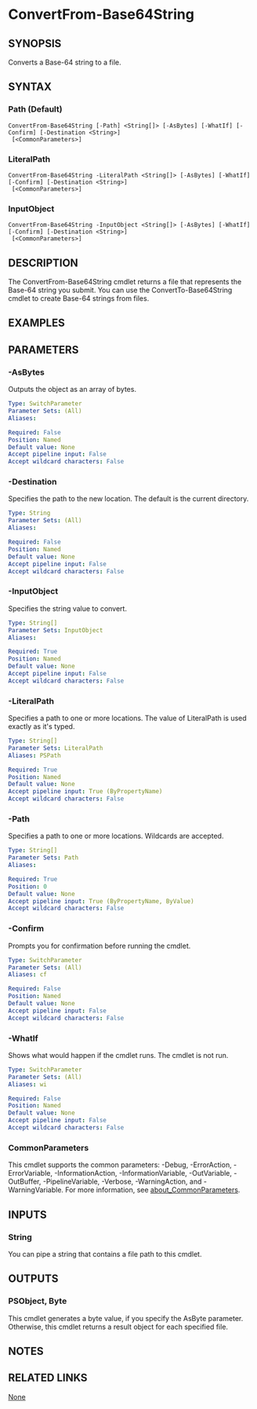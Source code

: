 ﻿---
external help file: PoshToolbox-help.xml
Module Name: PoshToolbox
online version: https://github.com/PoshAJ/PoshToolbox/blob/main/docs/ConvertFrom-Base64String.md
schema: 2.0.0
---

# ConvertFrom-Base64String

## SYNOPSIS
Converts a Base-64 string to a file.

## SYNTAX

### Path (Default)
```
ConvertFrom-Base64String [-Path] <String[]> [-AsBytes] [-WhatIf] [-Confirm] [-Destination <String>]
 [<CommonParameters>]
```

### LiteralPath
```
ConvertFrom-Base64String -LiteralPath <String[]> [-AsBytes] [-WhatIf] [-Confirm] [-Destination <String>]
 [<CommonParameters>]
```

### InputObject
```
ConvertFrom-Base64String -InputObject <String[]> [-AsBytes] [-WhatIf] [-Confirm] [-Destination <String>]
 [<CommonParameters>]
```

## DESCRIPTION
The ConvertFrom-Base64String cmdlet returns a file that represents the Base-64 string you submit. You can use the ConvertTo-Base64String cmdlet to create Base-64 strings from files.

## EXAMPLES

## PARAMETERS

### -AsBytes
Outputs the object as an array of bytes.

```yaml
Type: SwitchParameter
Parameter Sets: (All)
Aliases:

Required: False
Position: Named
Default value: None
Accept pipeline input: False
Accept wildcard characters: False
```

### -Destination
Specifies the path to the new location. The default is the current directory.

```yaml
Type: String
Parameter Sets: (All)
Aliases:

Required: False
Position: Named
Default value: None
Accept pipeline input: False
Accept wildcard characters: False
```

### -InputObject
Specifies the string value to convert.

```yaml
Type: String[]
Parameter Sets: InputObject
Aliases:

Required: True
Position: Named
Default value: None
Accept pipeline input: False
Accept wildcard characters: False
```

### -LiteralPath
Specifies a path to one or more locations. The value of LiteralPath is used exactly as it's typed.

```yaml
Type: String[]
Parameter Sets: LiteralPath
Aliases: PSPath

Required: True
Position: Named
Default value: None
Accept pipeline input: True (ByPropertyName)
Accept wildcard characters: False
```

### -Path
Specifies a path to one or more locations. Wildcards are accepted.

```yaml
Type: String[]
Parameter Sets: Path
Aliases:

Required: True
Position: 0
Default value: None
Accept pipeline input: True (ByPropertyName, ByValue)
Accept wildcard characters: False
```

### -Confirm
Prompts you for confirmation before running the cmdlet.

```yaml
Type: SwitchParameter
Parameter Sets: (All)
Aliases: cf

Required: False
Position: Named
Default value: None
Accept pipeline input: False
Accept wildcard characters: False
```

### -WhatIf
Shows what would happen if the cmdlet runs.
The cmdlet is not run.

```yaml
Type: SwitchParameter
Parameter Sets: (All)
Aliases: wi

Required: False
Position: Named
Default value: None
Accept pipeline input: False
Accept wildcard characters: False
```

### CommonParameters
This cmdlet supports the common parameters: -Debug, -ErrorAction, -ErrorVariable, -InformationAction, -InformationVariable, -OutVariable, -OutBuffer, -PipelineVariable, -Verbose, -WarningAction, and -WarningVariable. For more information, see [about_CommonParameters](http://go.microsoft.com/fwlink/?LinkID=113216).

## INPUTS

### String
You can pipe a string that contains a file path to this cmdlet.

## OUTPUTS

### PSObject, Byte
This cmdlet generates a byte value, if you specify the AsByte parameter. Otherwise, this cmdlet returns a result object for each specified file.

## NOTES

## RELATED LINKS

[None]()
